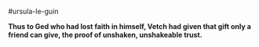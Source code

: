 #ursula-le-guin

**Thus to Ged who had lost faith in himself, Vetch had given that gift only a friend can give, the proof of unshaken, unshakeable trust.**